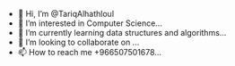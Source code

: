 - 👋 Hi, I’m @TariqAlhathloul
- 👀 I’m interested in  Computer Science...
- 🌱 I’m currently learning data structures and algorithms...
- 💞️ I’m looking to collaborate on  ...
- 📫 How to reach me +966507501678...

<!---
TariqAlhathloul/TariqAlhathloul is a ✨ special ✨ repository because its `README.md` (this file) appears on your GitHub profile.
You can click the Preview link to take a look at your changes.
--->
